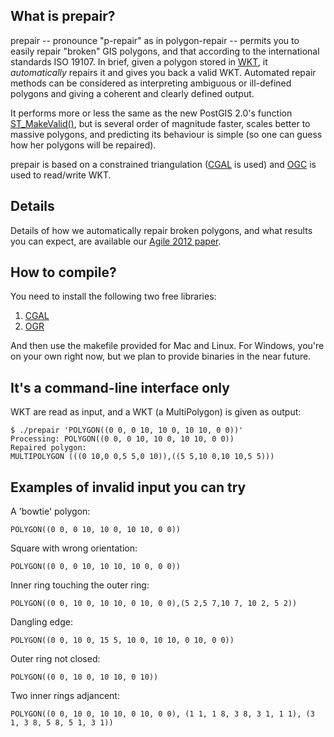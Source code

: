 ## What is prepair?

prepair -- pronounce "p-repair" as in polygon-repair -- permits you to easily repair "broken" GIS polygons, and that according to the international standards ISO 19107. In brief, given a polygon stored in [WKT](http://en.wikipedia.org/wiki/Well-known_text), it *automatically* repairs it and gives you back a valid WKT. Automated repair methods can be considered as interpreting ambiguous or ill-defined polygons and giving a coherent and clearly defined output.

It performs more or less the same as the new PostGIS 2.0's function [ST_MakeValid()](http://postgis.org/documentation/manual-svn/ST_MakeValid.html), but is several order of magnitude faster, scales better to massive polygons, and predicting its behaviour is simple (so one can guess how her polygons will be repaired).

prepair is based on a constrained triangulation ([CGAL](http://www.cgal.org) is used) and [OGC](http://www.gdal.org/ogr/) is used to read/write WKT.

## Details
Details of how we automatically repair broken polygons, and what results you can expect, are available our [Agile 2012 paper](http://www.gdmc.nl/ledoux/pdfs/_12agile.pdf).

## How to compile?

You need to install the following two free libraries:

1. [CGAL](http://www.cgal.org)
2. [OGR](http://www.gdal.org/ogr/)

And then use the makefile provided for Mac and Linux. For Windows, you're on your own right now, but we plan to provide binaries in the near future.

## It's a command-line interface only

WKT are read as input, and a WKT (a MultiPolygon) is given as output:

    $ ./prepair 'POLYGON((0 0, 0 10, 10 0, 10 10, 0 0))'  
    Processing: POLYGON((0 0, 0 10, 10 0, 10 10, 0 0))  
    Repaired polygon:  
    MULTIPOLYGON (((0 10,0 0,5 5,0 10)),((5 5,10 0,10 10,5 5)))  
    
## Examples of invalid input you can try ##

A 'bowtie' polygon: 
    
    POLYGON((0 0, 0 10, 10 0, 10 10, 0 0))

Square with wrong orientation: 
    
    POLYGON((0 0, 0 10, 10 10, 10 0, 0 0))

Inner ring touching the outer ring:

    POLYGON((0 0, 10 0, 10 10, 0 10, 0 0),(5 2,5 7,10 7, 10 2, 5 2))

Dangling edge:

    POLYGON((0 0, 10 0, 15 5, 10 0, 10 10, 0 10, 0 0))

Outer ring not closed:

    POLYGON((0 0, 10 0, 10 10, 0 10))

Two inner rings adjancent:

    POLYGON((0 0, 10 0, 10 10, 0 10, 0 0), (1 1, 1 8, 3 8, 3 1, 1 1), (3 1, 3 8, 5 8, 5 1, 3 1))


